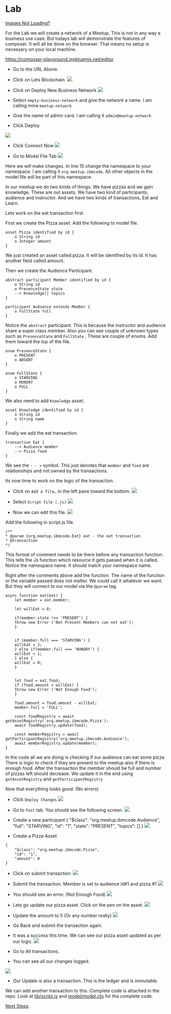 # Lab

[Images Not Loading?](./Lab.pdf)

For the Lab we will create a network of a Meetup. This is not in any way a business use case. But todays lab will demonstrate the features of composer. It will all be done on the browser. That means no setup is necessary on your local machine. 

https://composer-playground.mybluemix.net/editor


- Go to the URL Above. 
- Click on Lets Blockchain.
![](https://d2mxuefqeaa7sj.cloudfront.net/s_36A1A6882F2E629D67905CBD09A811EC3D38022D79E9284B375A8F8CCF9D7462_1538259836164_image.png)

- Click on Deploy New Business Network
![](https://d2mxuefqeaa7sj.cloudfront.net/s_36A1A6882F2E629D67905CBD09A811EC3D38022D79E9284B375A8F8CCF9D7462_1538259887855_image.png)

- Select `empty-business-network` and give the network a name. I am calling mine `meetup-network` 
- Give the name of admin card. I am calling it `admin@meetup-network` 
- Click Deploy


![](https://d2mxuefqeaa7sj.cloudfront.net/s_36A1A6882F2E629D67905CBD09A811EC3D38022D79E9284B375A8F8CCF9D7462_1538260092781_image.png)

- Click Connect Now
![](https://d2mxuefqeaa7sj.cloudfront.net/s_36A1A6882F2E629D67905CBD09A811EC3D38022D79E9284B375A8F8CCF9D7462_1538260125919_image.png)

- Go to Model File Tab
![](https://d2mxuefqeaa7sj.cloudfront.net/s_36A1A6882F2E629D67905CBD09A811EC3D38022D79E9284B375A8F8CCF9D7462_1538322240096_image.png)


Here we will make changes. 
In line 15 change the namespace to your namespace. I am calling it `org.meetup.ibmcode`. All other objects in the model file will be part of this namespace. 

In our meetup we do two kinds of things. We have pizzas and we gain knowledge. These are out assets. We have two kind of participants, audience and instructor. And we have two kinds of transactions, Eat and Learn. 

Lets work on the eat transaction first. 

First we create the Pizza asset. Add the following to model file.
```
asset Pizza identified by id {
    o String id  
    o Integer amount
}
```

We just created an asset called pizza. It will be identified by its id. It has another field called amount. 

Then we create the Audience Participant. 
```
abstract participant Member identified by id {
    o String id
    o PresenceState state
    --> Knowledge[] topics
}

participant Audience extends Member {
    o FullState full
}
```

Notice the `abstract` participant. This is because the instructor and audience share a super class member. Also you can see couple of unknown types such as `PresenceState` and `FullState` . These are couple of enums. Add them toward the top of the file.

```
enum PresenceState {
    o PRESENT
    o ABSENT
}

enum FullState {
    o STARVING
    o HUNGRY
    o FULL
}
```

We also need to add `Knowledge` asset.
```
asset Knowledge identified by id {
    o String id
    o String name
}
```

Finally we add the eat transaction.
```
transaction Eat {
    --> Audience member
    --> Pizza food
}
```

We see the `- - >` symbol. This just denotes that `member` and `food` are relationships and not owned by the transactions.

Its now time to work on the logic of the transaction.

- Click on `Add a file…` in the left pane toward the bottom.
![](https://d2mxuefqeaa7sj.cloudfront.net/s_36A1A6882F2E629D67905CBD09A811EC3D38022D79E9284B375A8F8CCF9D7462_1538323257201_image.png)

- Select `Script File (.js)`
![](https://d2mxuefqeaa7sj.cloudfront.net/s_36A1A6882F2E629D67905CBD09A811EC3D38022D79E9284B375A8F8CCF9D7462_1538323316795_image.png)

- Now we can edit this file.
![](https://d2mxuefqeaa7sj.cloudfront.net/s_36A1A6882F2E629D67905CBD09A811EC3D38022D79E9284B375A8F8CCF9D7462_1538323373184_image.png)


Add the following in script.js file.
```
/**
* @param {org.meetup.ibmcode.Eat} eat - the eat transaction
* @transaction
*/
```

This format of comment needs to be there before any transaction function. This tells the Js function which resource it gets passed when it is called. Notice the namespace name. It should match your namespace name. 

Right after the comments above add the function. The name of the function or the variable passed does not matter. We could call it whatever we want. But they will connect to our model via the `@param` tag. 

```
async function eat(eat) {
    let member = eat.member;
    
    let willEat = 0;
    
    if(member.state !== 'PRESENT') {
    throw new Error ('Not Present Members can not eat');
    }
    
    
    if (member.full === 'STARVING') {
    willEat = 2;
    } else if(member.full === 'HUNGRY') {
    willEat = 1;
    } else {
    willEat = 0;
    }
    
    
    let food = eat.food;
    if (food.amount < willEat) {
    throw new Error ('Not Enough Food');
    }
    
    food.amount = food.amount - willEat;
    member.full = 'FULL';
    
    const foodRegistry = await getAssetRegistry('org.meetup.ibmcode.Pizza');
    await foodRegistry.update(food);
    
    const memberRegistry = await getParticipantRegistry('org.meetup.ibmcode.Audience');
    await memberRegistry.update(member);
}
```

In the code all we are doing is checking if our audience can eat some pizza. 
There is logic to check if they are present to the meetup also if there is enough food. After the transaction the member should be full and number of pizzas left should decrease. We update it in the end using `getAssetRegistry` and `getParticipantRegistry` 

Now that everything looks good. (No errors)

- Click `Deploy Changes`
![](https://d2mxuefqeaa7sj.cloudfront.net/s_36A1A6882F2E629D67905CBD09A811EC3D38022D79E9284B375A8F8CCF9D7462_1538325101133_image.png)

- Go to `Test` tab. You should see the following screen.
![](https://d2mxuefqeaa7sj.cloudfront.net/s_36A1A6882F2E629D67905CBD09A811EC3D38022D79E9284B375A8F8CCF9D7462_1538325192148_image.png)

- Create a new participant
    {
      "$class": "org.meetup.ibmcode.Audience",
      "full": "STARVING",
      "id": "1",
      "state": "PRESENT",
      "topics": []
    }
![](https://d2mxuefqeaa7sj.cloudfront.net/s_36A1A6882F2E629D67905CBD09A811EC3D38022D79E9284B375A8F8CCF9D7462_1538360661032_image.png)

- Create a Pizza Asset
```
{
    "$class": "org.meetup.ibmcode.Pizza",
    "id": "1",
    "amount": 0
}
```
- Click on submit transaction.
![](https://d2mxuefqeaa7sj.cloudfront.net/s_36A1A6882F2E629D67905CBD09A811EC3D38022D79E9284B375A8F8CCF9D7462_1538360763439_image.png)

- Submit the transaction. Member is set to audience id#1 and pizza #1
![](https://d2mxuefqeaa7sj.cloudfront.net/s_36A1A6882F2E629D67905CBD09A811EC3D38022D79E9284B375A8F8CCF9D7462_1538360810956_image.png)

- You should see an error. (Not Enough Food)
![](https://d2mxuefqeaa7sj.cloudfront.net/s_36A1A6882F2E629D67905CBD09A811EC3D38022D79E9284B375A8F8CCF9D7462_1538360844470_image.png)

- Lets go update our pizza asset. Click on the pen on the asset.
![](https://d2mxuefqeaa7sj.cloudfront.net/s_36A1A6882F2E629D67905CBD09A811EC3D38022D79E9284B375A8F8CCF9D7462_1538361059794_image.png)

- Update the amount to 5 (Or any number really)
![](https://d2mxuefqeaa7sj.cloudfront.net/s_36A1A6882F2E629D67905CBD09A811EC3D38022D79E9284B375A8F8CCF9D7462_1538361126099_image.png)

- Go Back and submit the transaction again.
- It was a success this time. We can see our pizza asset updated as per our logic.
![](https://d2mxuefqeaa7sj.cloudfront.net/s_36A1A6882F2E629D67905CBD09A811EC3D38022D79E9284B375A8F8CCF9D7462_1538361225298_image.png)

- Go to All transactions. 
- You can see all our changes logged. 

 

![](https://d2mxuefqeaa7sj.cloudfront.net/s_36A1A6882F2E629D67905CBD09A811EC3D38022D79E9284B375A8F8CCF9D7462_1538361287484_image.png)

- Our Update is also a transaction. This is the ledger and is immutable.

We can add another transaction to this. Complete code is attached in the repo. Look at [lib/script.js](./lib/script.js) and [model/model.cto](./model/model.cto) for the complete code. 

[Next Steps](./Next-Steps.md)